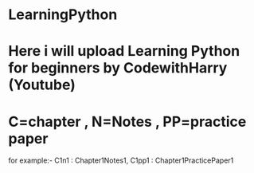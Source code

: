 # LearningPython
# Here i will upload Learning Python for beginners by CodewithHarry (Youtube)
# C=chapter , N=Notes , PP=practice paper 
for example:- C1n1 : Chapter1Notes1,
              C1pp1 : Chapter1PracticePaper1
